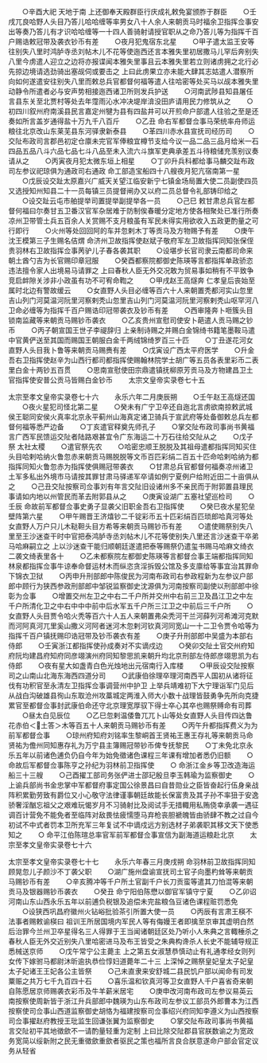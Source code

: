 <!-- { "loadSidebar": true } -->
　　○辛酉大祀  天地于南  上还御奉天殿群臣行庆成礼敕免宴颁胙于群臣
　　○壬戌兀良哈野人头目乃答儿哈哈缠等率男女八十人余人来朝贡马时福余卫指挥佥事安出等奏乃答儿有才识哈哈缠等一十四人善骑射请授官职从之命乃答儿等为指挥千百户赐诰敕冠带及袭衣钞币有差
　　○夜月犯鬼宿东北星
　　○甲子遣太监王安等往别失八里时鸿胪寺丞刘帖木儿不花等使迤西还言本雅失里初居撒马儿罕后奔别失八里今虏遣人迎立之边将亦报谍闻本雅失里事且云本雅失里若立则诸虏拥之北行必先掠边境请选劲骑出塞觇伺或要击之  上曰此虏果立亦未能大肆其志姑遣人潜察所向如何遂遣安往别失八里而敕总兵官都督何福等遣人往哈密等处买马以觇本雅失里动静令所遣者必与安声势相接迤西诸卫所则发兵护送
　　○河南武陟县知县屠任言县东关至北贾村等处去年霪雨沁水冲决堤岸渰没田庐请用民力修筑从之
　　○初四川叙州府南溪县民言嘉定州犍为县有四盐井可以开煎命户部遣人往验之至是还奏如所言盖岁通得盐十万九千八百斤
　　○乙丑  命右军都督佥事马荣统率舟师运粮往北京改山东莱芜县东河驿隶新泰县
　　○革四川赤水县宣抚司经历司
　　○交阯布政司言郡邑初定仓廪未完官军俸粮宜樽节支给今议一品二品三品月给米一石四品五品八斗六品七品七斗八品至未入流六斗旗军吏典承差五斗待粮储充羡别议奏请从之
　　○丙寅夜月犯太微东垣上相星
　　○丁卯升兵科都给事马麟交趾布政司左参议祀琼俱为通政司右通政  命工部造宝船四十八艘夜月犯亢宿南第一星
　　○戊辰设交趾太原嘉兴广威天关望江临安新宁七镇金场局置大使二员副使四员又选授知州知县二十一员每镇三员提督闸办又以府二员总督令礼部铸印给之
　　○设交趾云屯市舶提举司置提举副提举各一员
　　○己巳  敕甘肃总兵官左都督何福曰尔奏甘五卫番汉官军杂居难于防制俟春暖分定地方使各相聚处已准行所奏凉州卫带管土兵五百余人关赏赐不支月粮虽有军民未得实用欲收入五政更酌量之可行即行
　　○火州等处回回阿的车并忽剌木丁等贡马及方物赐予有差
　　○庚午沈王模第三子生赐名佶煟  命济州卫故指挥使赵斌子敬府军左卫故指挥同知张保侄贵羽林右卫故指挥佥事苪驴儿子春各袭其职
　　○设堪步长官司隶云南都司命来朝土酋勺吉为长官赐印章冠服
　　○癸酉都察院都御史陈瑛等言都指挥单政骄恣违法擅令家人出境易马请罪之  上曰春秋人臣无外交况敢为贸易事如稍有不平致争竞启衅隙关涉非小政虽有功不可宥命鞫之
　　○甲戌赵王高燧奔  仁孝皇后丧始至属时北边有警故缓云
　　○女直野人头目必缠等百六十人来朝置秃都河实山忽里吉山列门河莫温河阮里河察剌秃山忽里吉山列门河莫温河阮里河察剌秃山呕罕河八卫命必缠等为指挥千百户赐诰印冠带袭衣及钞币有差
　　○西审隆奔卜咂簇头目锁南监藏等来朝贡马赐钞币袭衣
　　○乙亥贵州宣慰司使安卜葩遣人贡马赐之钞币
　　○丙子朝宣国王世子李禔辞归  上亲制诗赐之并赐白金锦绮书籍笔墨鞍马遣中官黄俨送至其国而赐国王朝服白金千两绒锦绮罗百三十匹
　　○丁丑遂花河女直野人头目我卜鲁等来朝贡马赐赉有差
　　○戊寅设广西太平府医学
　　○升金吾右卫指挥使赵辛为山西行都司都指挥使赐翰林院学士胡广等五员各表里彩币二表里白金十两钞五百贯
　　○思南宣慰使田宗鼎遣镇抚柳原芳贡马及方物建昌卫土官指挥使安普公贡马皆赐白金钞币
　　太宗文皇帝实录卷七十五


太宗至孝文皇帝实录卷七十六
　　永乐六年二月庚辰朔
　　○壬午赵王高燧还国
　　○夜火星犯司怪北第二星
　　○癸未有广宁卫卒还自迤北言虏欲南掠敕武城侯王聪同安侯火真率北京永平蓟州山海真定诸卫骑兵于宣武府等处备御敕总兵左都督何福等悉严边备
　　○丁亥遣官释奠先师孔子
　　○掌交阯布政司事尚书黄福言广西军民馈运交阯者陆路艰甚宜令广东海运二十万石往给交阯从之
　　○戊子祭  太社太稷
　　○遣官祭先农
　　○哈密忠顺王脱脱及其祖母遣都指挥同知买住头目哈剌哈纳火鲁忽赤来朝贡马赐脱脱等文币百匹彩绢二百五十匹命哈剌哈纳为都指挥同知火鲁忽赤为指挥使俱赐冠带袭衣
　　○甘肃总兵官都督何福奏凉州诸卫土军多私出外境市马请按其罪甘肃马驿递军卒请如例宁夏例户给附近田二十亩俱从之
　　○己丑交阯按察司佥事刘有年言交阯旧设诸州多不亲民而于附郭置县理民事请如内地以州管民而革去附郭县从之
　　○庚寅设湖广五塞社望巡检司
　　○壬辰  命故前军都督佥事史勇子显袭父旧职金吾右卫指挥使
　　○癸巳夜水星犯垒壁阵第六星
　　○甲午赐晋王济熺钞二千锭彩币五十匹彩绢百匹琐郎哈真河等处女直野人万户只儿木鞑靼头目方希等来朝贡马赐钞币有差
　　○遣使赐祭别失八里至王沙迷查干时中官把泰鸿胪寺丞刘帖木儿不花等使别失八里还言沙迷查干卒弟马哈麻嗣立之  上以沙迷查干能归顺朝廷遂遣把泰等赐祭仍遣玺书赐马哈麻文绮衣二袭文绮表里各十
　　○乙未都察院左都御史陈瑛等言都督佥事王端都指挥同知林泉都指挥佥事牛谅奉命督运材木而纵恣贪淫拆毁公馆及多支廪给等事宜治其罪命下锦衣卫狱
　　○丙申升刑部郎中陈俊民为河南布政司右参政程新为左参议户部郎中顾行为狭西参政刑部郎中邹锐监察御史沈源俱为河南按察司副使以刑部郎中徐彰为佥事
　　○增置交州左卫之中右二千户所并交州中右前三卫及昌江卫之中左千户所清化卫之中右中中中前中后水军五千户所三江卫之中前后三千户所
　　○女直野人头目贾令哈火秃等百六十人五人来朝置弗朵秃河干兰河薛列河希滩河克默而河阿真河兀里奚山撒义河阿者迷河木忽剌河钦真河同宽山一十二卫令贾令哈等为指挥千百户镇抚赐印诰冠带及钞币袭衣有差
　　○庚子升刑部郎中吴盛为本部右侍郎
　　○壬寅浙江都指挥使孙成奏对不实谪戍边
　　○癸卯交阯土官交州府知府阮均建昌府知府同彦翊演州府同知黎思凯来朝升均北京刑部左侍郎彦翊思凯为右侍郎
　　○夜有星大如盏青白色光烛地出元宿南行入库楼
　　○甲辰设交阯按察司之山南山北海东海西四道分司
　　○武康伯徐理卒理河南西平人国初从诸将征伐有功积官至永清左卫指挥佥事调营州中护卫  上举兵靖难初下大宁理诣军门见后从战白沟破雄县徇山东取沧州攻藁城定两淮入师大小数十战理皆鼓勇争先所向克捷累官至都督佥事封武康伯命还守北京理宽厚驭下得士卒心其卒也赐祭赙命有司葬
　　○昼太白见辰位
　　○乙巳忽剌温倭鲁兀兀卜山等处女直野人头目传四达鲁花赤伯＜土答＞木等百五十人来朝贡马赐钞币有差
　　○丙午升都指挥费义为为前军都督佥事
　　○琼州府知府刘铭率生黎峒首王贤祐王惠王存礼等来朝贡马命贤祐为儋州同知惠存礼为万宁县主簿赐冠带钞币俾专抚黎民
　　○丁未免北京永乐五年以前诸色逋负仍自今年为始免徵诸色课程三年课有增加者悉仍旧额
　　○  命故后军都督佥事陈亨之孙纪为羽林前卫指挥使
　　○  命浙江金乡等卫改造海运船三十三艘
　　○己酉擢工部司务张俨进士邵玘殷旦李玉韩瑜为监察御史
　　○  上谕兵部尚书金忠掌中军都督府事定国公徐景昌曰自昔勋业之臣皆奋起行伍身亲战阵积累勤劳致有爵位又小心敬守法律谨事朝廷故能长保富贵及其子孙不率狃于安逸骄奢淫酗忘祖父之艰难玩愒岁月不习骑射比及阅试手无措輙用私贿侥幸承袭一遇征调百计营免不能免者至临阵对敌畏怯疲懦堕马弃枪丧胆褫魄皆由骄肆不教之过自今初试不中式者罚本卫所充军三年复试不中谪戍远方别选材子弟袭职其移文天下使悉知之
　　○  命平江伯陈瑄总率官军前军都督佥事宣信为副海道运粮赴北京
　　太宗至孝文皇帝实录卷七十六


太宗至孝文皇帝实录卷七十七
　　永乐六年春三月庚戌朔  命羽林前卫故指挥同知顾晃忽儿子颜沙不丁袭父职
　　○湖广施州盘谕宣抚司土官子向墨杓耸等来朝贡马赐钞币有差
　　○辛亥腾冲等千户所土官副千户长刀贡蛮等遣其刀怕混等来朝贡马及银器赐钞币袭衣
　　○癸丑  命宁阳伯陈懋以御官军镇守宁夏
　　○乙卯诏河南山东山西永乐五年以前逋负税银及追偿未完盐粮刍豆诸色课程赃罚悉免
　　○设狭西巩昌府徽州火钻峪批验茶引所置大使一员
　　○丙辰有言肃王楧不法事者赐敕谕楧曰  祖训王所居国境内军民人等有侮嫚王者即擒至京审其虚明白然后治罪今兰州卫卒星得名三人得罪于王当闻诸朝廷区处乃听小人朱典之言輙棰杀之春秋人臣无外交近别失八里哈密进马及布王皆受之朱典构谗杀人长史不能辅导规正悉械送京师
　　○戊午常宁公主薨主  上之第五女淑慧恭慎动止有礼通孝经女则列女传下嫁驸马都尉沐昕逾执恭俭惇妇道薨年二十三  上深悼之赐祭皇妃皇太子妃皇太子妃诸王王妃各公主皆祭
　　○己未直隶来安舒城二县民饥户部以闻命有司发粟赈之共万七千九百四十石
　　○喜乐温和钦真河等卫女直野人千户喜省奇来朝自陈愿居京师赐袭衣彩币及牛羊薪米居宅
　　○庚申改河南布政司左参议易英云南按察使周新皆于浙江升兵部郎中魏瑛为山东布政司左参议工部员外郎曹本为江西按察使司佥事山西道监察御史胡恪为福建按察司佥事绍兴府同知李遵义为山西按察司佥事擢赵府教授王玭监生回谦张翼为监察御史
　　○掌交阯布政司事尚书黄福言交阯初平其地徵歛不一请酌量轻重为定制  上曰比除交阯郡县官朕数谕之为宽政务宽简以绥新附之民无重徵歛重歛者驱民之策也福所言良合朕意遂命户部会官定议务从轻省
